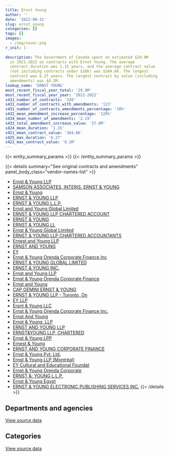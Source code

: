 ```yaml
---
title: Ernst Young
author: ''
date: '2022-08-31'
slug: ernst_young
categories: []
tags: []
images:
  - /img/cover.png
r_init: |-
  
description: The Government of Canada spent an estimated $29.9M
  in 2021-2022 on contracts with Ernst Young. The average
  contract duration was 1.15 years, and the average contract value
  (not including contracts under $10k) was $384.6K. The longest
  contract was 6.27 years. The largest contract by value (including
  amendments) was $8.2M.
lookup_name: 'ERNST YOUNG'
most_recent_fiscal_year_total: '29.9M'
most_recent_fiscal_year_year: '2021-2022'
s431_number_of_contracts: '320'
s431_number_of_contracts_with_amendments: '123'
s431_number_of_contracts_amendments_percentage: '38%'
s432_mean_amendment_increase_percentage: '128%'
s434_mean_number_of_amendments: '2.19'
s433_total_amendment_increase_value: '27.0M'
s424_mean_duration: '1.15'
s421_mean_contract_value: '384.6K'
s425_max_duration: '6.27'
s422_max_contract_value: '8.2M'
---
```


<script src="/rmarkdown-libs/htmlwidgets/htmlwidgets.js"></script>
<link href="/rmarkdown-libs/datatables-css/datatables-crosstalk.css" rel="stylesheet" />
<script src="/rmarkdown-libs/datatables-binding/datatables.js"></script>
<script src="/rmarkdown-libs/jquery/jquery-3.6.0.min.js"></script>
<link href="/rmarkdown-libs/dt-core-bootstrap/css/dataTables.bootstrap.min.css" rel="stylesheet" />
<link href="/rmarkdown-libs/dt-core-bootstrap/css/dataTables.bootstrap.extra.css" rel="stylesheet" />
<script src="/rmarkdown-libs/dt-core-bootstrap/js/jquery.dataTables.min.js"></script>
<script src="/rmarkdown-libs/dt-core-bootstrap/js/dataTables.bootstrap.min.js"></script>
<link href="/rmarkdown-libs/crosstalk/css/crosstalk.min.css" rel="stylesheet" />
<script src="/rmarkdown-libs/crosstalk/js/crosstalk.min.js"></script>
<script src="/rmarkdown-libs/htmlwidgets/htmlwidgets.js"></script>
<link href="/rmarkdown-libs/datatables-css/datatables-crosstalk.css" rel="stylesheet" />
<script src="/rmarkdown-libs/datatables-binding/datatables.js"></script>
<script src="/rmarkdown-libs/jquery/jquery-3.6.0.min.js"></script>
<link href="/rmarkdown-libs/dt-core-bootstrap/css/dataTables.bootstrap.min.css" rel="stylesheet" />
<link href="/rmarkdown-libs/dt-core-bootstrap/css/dataTables.bootstrap.extra.css" rel="stylesheet" />
<script src="/rmarkdown-libs/dt-core-bootstrap/js/jquery.dataTables.min.js"></script>
<script src="/rmarkdown-libs/dt-core-bootstrap/js/dataTables.bootstrap.min.js"></script>
<link href="/rmarkdown-libs/crosstalk/css/crosstalk.min.css" rel="stylesheet" />
<script src="/rmarkdown-libs/crosstalk/js/crosstalk.min.js"></script>

{{< entity_summary_params >}}
{{< /entity_summary_params >}}

{{< details summary="See original contracts and amendments" panel_body_class="vendor-names-list" >}}
- [Ernst & Young LLP](https://search.open.canada.ca/en/ct/?sort=contract_value_f%20desc&page=1&search_text=%22Ernst%20%26%20Young%20LLP%22)
- [SAMSON ASSOCIATES, INTERIS, ERNST & YOUNG](https://search.open.canada.ca/en/ct/?sort=contract_value_f%20desc&page=1&search_text=%22SAMSON%20ASSOCIATES%2c%20INTERIS%2c%20ERNST%20%26%20YOUNG%22)
- [Ernst & Young](https://search.open.canada.ca/en/ct/?sort=contract_value_f%20desc&page=1&search_text=%22Ernst%20%26%20Young%22)
- [ERNST & YOUNG LLP](https://search.open.canada.ca/en/ct/?sort=contract_value_f%20desc&page=1&search_text=%22ERNST%20%26%20YOUNG%20LLP%22)
- [ERNST & YOUNG L.L.P.](https://search.open.canada.ca/en/ct/?sort=contract_value_f%20desc&page=1&search_text=%22ERNST%20%26%20YOUNG%20L.L.P.%22)
- [Ernst and Young Global Limited](https://search.open.canada.ca/en/ct/?sort=contract_value_f%20desc&page=1&search_text=%22Ernst%20and%20Young%20Global%20Limited%22)
- [ERNST & YOUNG LLP CHARTERED ACCOUNT](https://search.open.canada.ca/en/ct/?sort=contract_value_f%20desc&page=1&search_text=%22ERNST%20%26%20YOUNG%20LLP%20CHARTERED%20ACCOUNT%22)
- [ERNST & YOUNG](https://search.open.canada.ca/en/ct/?sort=contract_value_f%20desc&page=1&search_text=%22ERNST%20%26%20YOUNG%22)
- [ERNST & YOUNG LL](https://search.open.canada.ca/en/ct/?sort=contract_value_f%20desc&page=1&search_text=%22ERNST%20%26amp%3b%20YOUNG%20LL%22)
- [Ernst & Young Global Limited](https://search.open.canada.ca/en/ct/?sort=contract_value_f%20desc&page=1&search_text=%22Ernst%20%26%20Young%20Global%20Limited%22)
- [ERNST & YOUNG LLP CHARTERED ACCOUNTANTS](https://search.open.canada.ca/en/ct/?sort=contract_value_f%20desc&page=1&search_text=%22ERNST%20%26%20YOUNG%20LLP%20CHARTERED%20ACCOUNTANTS%22)
- [Ernest and Young LLP](https://search.open.canada.ca/en/ct/?sort=contract_value_f%20desc&page=1&search_text=%22Ernest%20and%20Young%20LLP%22)
- [ERNST AND YOUNG](https://search.open.canada.ca/en/ct/?sort=contract_value_f%20desc&page=1&search_text=%22ERNST%20AND%20YOUNG%22)
- [EY](https://search.open.canada.ca/en/ct/?sort=contract_value_f%20desc&page=1&search_text=%22EY%22)
- [Ernst & Young Orenda Corporate Finance Inc](https://search.open.canada.ca/en/ct/?sort=contract_value_f%20desc&page=1&search_text=%22Ernst%20%26%20Young%20Orenda%20Corporate%20Finance%20Inc%22)
- [ERNST & YOUNG GLOBAL LIMITED](https://search.open.canada.ca/en/ct/?sort=contract_value_f%20desc&page=1&search_text=%22ERNST%20%26%20YOUNG%20GLOBAL%20LIMITED%22)
- [ERNST & YOUNG INC.](https://search.open.canada.ca/en/ct/?sort=contract_value_f%20desc&page=1&search_text=%22ERNST%20%26%20YOUNG%20INC.%22)
- [Ernst and Young LLP](https://search.open.canada.ca/en/ct/?sort=contract_value_f%20desc&page=1&search_text=%22Ernst%20and%20Young%20LLP%22)
- [Ernst & Young Orenda Corporate Finance](https://search.open.canada.ca/en/ct/?sort=contract_value_f%20desc&page=1&search_text=%22Ernst%20%26%20Young%20Orenda%20Corporate%20Finance%22)
- [Ernst and Young](https://search.open.canada.ca/en/ct/?sort=contract_value_f%20desc&page=1&search_text=%22Ernst%20and%20Young%22)
- [CAP GEMINI ERNST & YOUNG](https://search.open.canada.ca/en/ct/?sort=contract_value_f%20desc&page=1&search_text=%22CAP%20GEMINI%20ERNST%20%26%20YOUNG%22)
- [ERNST & YOUNG LLP - Toronto, On](https://search.open.canada.ca/en/ct/?sort=contract_value_f%20desc&page=1&search_text=%22ERNST%20%26%20YOUNG%20LLP%20-%20Toronto%2c%20On%22)
- [EY LLP](https://search.open.canada.ca/en/ct/?sort=contract_value_f%20desc&page=1&search_text=%22EY%20LLP%22)
- [Ersnt & Young LLC](https://search.open.canada.ca/en/ct/?sort=contract_value_f%20desc&page=1&search_text=%22Ersnt%20%26%20Young%20LLC%22)
- [Ernst & Young Orenda Corporate Finance Inc.](https://search.open.canada.ca/en/ct/?sort=contract_value_f%20desc&page=1&search_text=%22Ernst%20%26%20Young%20Orenda%20Corporate%20Finance%20Inc.%22)
- [Ernst And Young](https://search.open.canada.ca/en/ct/?sort=contract_value_f%20desc&page=1&search_text=%22Ernst%20And%20Young%22)
- [Ernst & Young, LLP](https://search.open.canada.ca/en/ct/?sort=contract_value_f%20desc&page=1&search_text=%22Ernst%20%26%20Young%2c%20LLP%22)
- [ERNST AND YOUNG LLP](https://search.open.canada.ca/en/ct/?sort=contract_value_f%20desc&page=1&search_text=%22ERNST%20AND%20YOUNG%20LLP%22)
- [ERNST&YOUNG LLP, CHARTERED](https://search.open.canada.ca/en/ct/?sort=contract_value_f%20desc&page=1&search_text=%22ERNST%26YOUNG%20LLP%2c%20CHARTERED%22)
- [Ernst & Young LPP](https://search.open.canada.ca/en/ct/?sort=contract_value_f%20desc&page=1&search_text=%22Ernst%20%26%20Young%20LPP%22)
- [Ernest & Young](https://search.open.canada.ca/en/ct/?sort=contract_value_f%20desc&page=1&search_text=%22Ernest%20%26%20Young%22)
- [ERNST AND YOUNG CORPORATE FINANCE](https://search.open.canada.ca/en/ct/?sort=contract_value_f%20desc&page=1&search_text=%22ERNST%20AND%20YOUNG%20CORPORATE%20FINANCE%22)
- [Ernst & Young Pvt. Ltd.](https://search.open.canada.ca/en/ct/?sort=contract_value_f%20desc&page=1&search_text=%22Ernst%20%26%20Young%20Pvt.%20Ltd.%22)
- [Ernst & Young LLP (Montréal)](https://search.open.canada.ca/en/ct/?sort=contract_value_f%20desc&page=1&search_text=%22Ernst%20%26%20Young%20LLP%20%28Montr%c3%a9al%29%22)
- [EY Cultural and Educational Foundat](https://search.open.canada.ca/en/ct/?sort=contract_value_f%20desc&page=1&search_text=%22EY%20Cultural%20and%20Educational%20Foundat%22)
- [Ernst & Young Orenda Corporate](https://search.open.canada.ca/en/ct/?sort=contract_value_f%20desc&page=1&search_text=%22Ernst%20%26%20Young%20Orenda%20Corporate%22)
- [ERNST &; YOUNG L.L.P.](https://search.open.canada.ca/en/ct/?sort=contract_value_f%20desc&page=1&search_text=%22ERNST%20%26%3b%20YOUNG%20L.L.P.%22)
- [Ernst & Young Egypt](https://search.open.canada.ca/en/ct/?sort=contract_value_f%20desc&page=1&search_text=%22Ernst%20%26%20Young%20Egypt%22)
- [ERNST & YOUNG ELECTRONIC PUBLISHING SERVICES INC.](https://search.open.canada.ca/en/ct/?sort=contract_value_f%20desc&page=1&search_text=%22ERNST%20%26%20YOUNG%20ELECTRONIC%20PUBLISHING%20SERVICES%20INC.%22)
{{< /details >}}

## Departments and agencies

<div id="htmlwidget-1" style="width:100%;height:auto;" class="datatables html-widget"></div>
<script type="application/json" data-for="htmlwidget-1">{"x":{"style":"bootstrap","filter":"none","vertical":false,"data":[["<a href=\"/departments/aandc-aadnc/\">Crown-Indigenous Relations and Northern Affairs Canada<\/a>","<a href=\"/departments/cannor/\">Canadian Northern Economic Development Agency<\/a>","<a href=\"/departments/cbsa-asfc/\">Canada Border Services Agency<\/a>","<a href=\"/departments/cer-rec/\">Canada Energy Regulator<\/a>","<a href=\"/departments/cfia-acia/\">Canadian Food Inspection Agency<\/a>","<a href=\"/departments/cic/\">Immigration, Refugees and Citizenship Canada<\/a>","<a href=\"/departments/cihr-irsc/\">Canadian Institutes of Health Research<\/a>","<a href=\"/departments/cnsc-ccsn/\">Canadian Nuclear Safety Commission<\/a>","<a href=\"/departments/cra-arc/\">Canada Revenue Agency<\/a>","<a href=\"/departments/csc-scc/\">Correctional Service of Canada<\/a>","<a href=\"/departments/csps-efpc/\">Canada School of Public Service<\/a>","<a href=\"/departments/dfatd-maecd/\">Global Affairs Canada<\/a>","<a href=\"/departments/dnd-mdn/\">National Defence<\/a>","<a href=\"/departments/ec/\">Environment and Climate Change Canada<\/a>","<a href=\"/departments/esdc-edsc/\">Employment and Social Development Canada<\/a>","<a href=\"/departments/feddevontario/\">Federal Economic Development Agency for Southern Ontario<\/a>","<a href=\"/departments/fja-cmf/\">Office of the Commissioner for Federal Judicial Affairs Canada<\/a>","<a href=\"/departments/hc-sc/\">Health Canada<\/a>","<a href=\"/departments/ic/\">Innovation, Science and Economic Development Canada<\/a>","<a href=\"/departments/infc/\">Infrastructure Canada<\/a>","<a href=\"/departments/isc-sac/\">Indigenous Services Canada<\/a>","<a href=\"/departments/jus/\">Department of Justice Canada<\/a>","<a href=\"/departments/lac-bac/\">Library and Archives Canada<\/a>","<a href=\"/departments/nbc-ccbn/\">The National Battlefields Commission<\/a>","<a href=\"/departments/nrc-cnrc/\">National Research Council Canada<\/a>","<a href=\"/departments/nrcan-rncan/\">Natural Resources Canada<\/a>","<a href=\"/departments/nserc-crsng/\">Natural Sciences and Engineering Research Council of Canada<\/a>","<a href=\"/departments/oag-bvg/\">Office of the Auditor General of Canada<\/a>","<a href=\"/departments/osfi-bsif/\">Office of the Superintendent of Financial Institutions Canada<\/a>","<a href=\"/departments/pc/\">Parks Canada<\/a>","<a href=\"/departments/pch/\">Canadian Heritage<\/a>","<a href=\"/departments/phac-aspc/\">Public Health Agency of Canada<\/a>","<a href=\"/departments/ppsc-sppc/\">Public Prosecution Service of Canada<\/a>","<a href=\"/departments/pwgsc-tpsgc/\">Public Services and Procurement Canada<\/a>","<a href=\"/departments/rcmp-grc/\">Royal Canadian Mounted Police<\/a>","<a href=\"/departments/ssc-spc/\">Shared Services Canada<\/a>","<a href=\"/departments/statcan/\">Statistics Canada<\/a>","<a href=\"/departments/tbs-sct/\">Treasury Board of Canada Secretariat<\/a>","<a href=\"/departments/tc/\">Transport Canada<\/a>","<a href=\"/departments/wd-deo/\">Western Economic Diversification Canada<\/a>"],[297030.23,33050.35,510934.97,868811.49,null,null,42663.18,null,799457.75,38838.48,null,674553.66,1642131.84,null,5561341.11,97946.58,23340,null,125866.55,null,360410.94,null,24144.75,25754.4,184870.18,0,78108.45,367533.05,25000,24990,92011.91,null,3211.1,2784596.18,null,null,160486.38,1578979.82,487332.28,null],[297844.01,null,101836.58,66961.18,13195.97,57143.28,65653.17,null,801648.05,38944.89,null,1376081.25,1214185.03,null,4774945.48,16950,null,null,225111.41,53763.78,361398.37,null,19308.49,24950,185376.67,147414.15,78946.39,330803.25,null,null,87104.4,null,6880.93,3237071.27,null,123121.41,null,1161937.17,1675108.1,null],[409253.56,null,190360.7,39973.5,20704.03,81220.82,65654.71,103042.11,799457.75,38838.48,80761.14,1164387.71,4559946.03,54771.22,69400.39,null,null,null,151047.95,60360.57,null,38985,9987.15,24950,229201.63,22922.6,34924.13,425102.35,71376.73,97728.75,109953.78,null,null,2386033.12,null,393684.85,11735.05,817066.34,1578664.51,26250],[281483.5,null,892340.94,null,null,null,40681.71,1296909.25,1006135.05,50563.64,285770.18,427768.34,11932245.74,19617.61,463447.94,null,null,39550,271299.32,null,null,null,33543.96,24950,550912.34,69000,34924.13,285925.67,291293.37,null,null,117861.63,null,1957632.45,6796869.45,851995.2,null,762304.8,1077312.94,null]],"container":"<table class=\"table table-striped table-hover row-border order-column display\">\n  <thead>\n    <tr>\n      <th>Department<\/th>\n      <th>2018-2019<\/th>\n      <th>2019-2020<\/th>\n      <th>2020-2021<\/th>\n      <th>2021-2022<\/th>\n    <\/tr>\n  <\/thead>\n<\/table>","options":{"order":[[4,"desc"]],"pageLength":10,"autoWidth":true,"columnDefs":[{"targets":1,"render":"function(data, type, row, meta) {\n    return type !== 'display' ? data : DTWidget.formatCurrency(data, \"$\", 2, 3, \",\", \".\", true, null);\n  }"},{"targets":2,"render":"function(data, type, row, meta) {\n    return type !== 'display' ? data : DTWidget.formatCurrency(data, \"$\", 2, 3, \",\", \".\", true, null);\n  }"},{"targets":3,"render":"function(data, type, row, meta) {\n    return type !== 'display' ? data : DTWidget.formatCurrency(data, \"$\", 2, 3, \",\", \".\", true, null);\n  }"},{"targets":4,"render":"function(data, type, row, meta) {\n    return type !== 'display' ? data : DTWidget.formatCurrency(data, \"$\", 2, 3, \",\", \".\", true, null);\n  }"},{"width":"16%","targets":[1,2,3,4]},{"className":"dt-right","targets":[1,2,3,4]}],"orderClasses":false}},"evals":["options.columnDefs.0.render","options.columnDefs.1.render","options.columnDefs.2.render","options.columnDefs.3.render"],"jsHooks":[]}</script>
<p class="text-right">
<a href="https://github.com/GoC-Spending/contracts-data/tree/main/data/out/vendors/ernst_young/summary_by_fiscal_year_by_department.csv" class="source-data-link btn btn-link">View source data</a>
</p>

## Categories

<div id="htmlwidget-2" style="width:100%;height:auto;" class="datatables html-widget"></div>
<script type="application/json" data-for="htmlwidget-2">{"x":{"style":"bootstrap","filter":"none","vertical":false,"data":[["<a href=\"/categories/facilities_and_construction/\">Facilities and construction<\/a>","<a href=\"/categories/office_management/\">Office management<\/a>","<a href=\"/categories/defence/\">Defence<\/a>","<a href=\"/categories/professional_services/\">Professional services<\/a>","<a href=\"/categories/information_technology/\">Information technology<\/a>","<a href=\"/categories/human_capital/\">Human capital<\/a>"],[null,0,660000,8025377.77,7400349,827668.85],[307020.63,0,null,9312333.91,6076251.17,848078.98],[368386.02,0,2474967.57,7970092.5,2543107.76,811192.8],[779913.97,0,4358618.66,10733299.94,10781521.28,3208985.3]],"container":"<table class=\"table table-striped table-hover row-border order-column display\">\n  <thead>\n    <tr>\n      <th>Category<\/th>\n      <th>2018-2019<\/th>\n      <th>2019-2020<\/th>\n      <th>2020-2021<\/th>\n      <th>2021-2022<\/th>\n    <\/tr>\n  <\/thead>\n<\/table>","options":{"order":[[4,"desc"]],"dom":"t","pageLength":30,"autoWidth":true,"columnDefs":[{"targets":1,"render":"function(data, type, row, meta) {\n    return type !== 'display' ? data : DTWidget.formatCurrency(data, \"$\", 2, 3, \",\", \".\", true, null);\n  }"},{"targets":2,"render":"function(data, type, row, meta) {\n    return type !== 'display' ? data : DTWidget.formatCurrency(data, \"$\", 2, 3, \",\", \".\", true, null);\n  }"},{"targets":3,"render":"function(data, type, row, meta) {\n    return type !== 'display' ? data : DTWidget.formatCurrency(data, \"$\", 2, 3, \",\", \".\", true, null);\n  }"},{"targets":4,"render":"function(data, type, row, meta) {\n    return type !== 'display' ? data : DTWidget.formatCurrency(data, \"$\", 2, 3, \",\", \".\", true, null);\n  }"},{"width":"16%","targets":[1,2,3,4]},{"className":"dt-right","targets":[1,2,3,4]}],"orderClasses":false,"lengthMenu":[10,25,30,50,100]}},"evals":["options.columnDefs.0.render","options.columnDefs.1.render","options.columnDefs.2.render","options.columnDefs.3.render"],"jsHooks":[]}</script>
<p class="text-right">
<a href="https://github.com/GoC-Spending/contracts-data/tree/main/data/out/vendors/ernst_young/summary_by_fiscal_year_by_category.csv" class="source-data-link btn btn-link">View source data</a>
</p>
